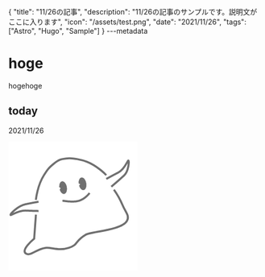 {
  "title": "11/26の記事",
  "description": "11/26の記事のサンプルです。説明文がここに入ります",
  "icon": "/assets/test.png",
  "date": "2021/11/26",
  "tags": ["Astro", "Hugo", "Sample"]
}
---metadata

# hoge
hogehoge

## today
2021/11/26

![img](/assets/test.png)